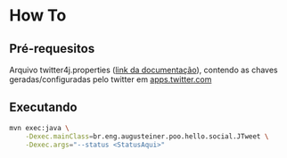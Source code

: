 
How To
======

Pré-requesitos
--------------

Arquivo twitter4j.properties ([link da documentação](http://twitter4j.org/en/configuration.html#fileconfiguration)),
contendo as chaves geradas/configuradas pelo twitter em [apps.twitter.com](https://apps.twitter.com)

Executando
----------

```bash
mvn exec:java \
    -Dexec.mainClass=br.eng.augusteiner.poo.hello.social.JTweet \
    -Dexec.args="--status <StatusAqui>"
```
